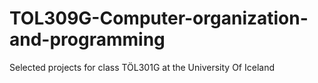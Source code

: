 # TOL309G-Computer-organization-and-programming
Selected projects for class TÖL301G at the University Of Iceland 
